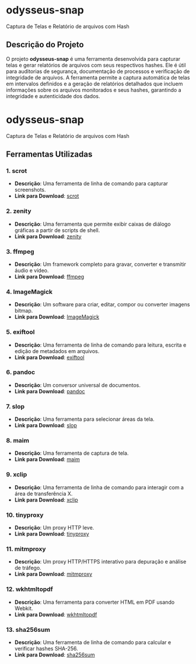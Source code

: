 # odysseus-snap
Captura de Telas e Relatório de arquivos com Hash
## Descrição do Projeto

O projeto **odysseus-snap** é uma ferramenta desenvolvida para capturar telas e gerar relatórios de arquivos com seus respectivos hashes. Ele é útil para auditorias de segurança, documentação de processos e verificação de integridade de arquivos. A ferramenta permite a captura automática de telas em intervalos definidos e a geração de relatórios detalhados que incluem informações sobre os arquivos monitorados e seus hashes, garantindo a integridade e autenticidade dos dados.

# odysseus-snap
Captura de Telas e Relatório de arquivos com Hash

## Ferramentas Utilizadas

### 1. scrot
- **Descrição**: Uma ferramenta de linha de comando para capturar screenshots.
- **Link para Download**: [scrot](https://github.com/resurrecting-open-source-projects/scrot)

### 2. zenity
- **Descrição**: Uma ferramenta que permite exibir caixas de diálogo gráficas a partir de scripts de shell.
- **Link para Download**: [zenity](https://github.com/ncruces/zenity)

### 3. ffmpeg
- **Descrição**: Um framework completo para gravar, converter e transmitir áudio e vídeo.
- **Link para Download**: [ffmpeg](https://github.com/FFmpeg/FFmpeg)

### 4. ImageMagick
- **Descrição**: Um software para criar, editar, compor ou converter imagens bitmap.
- **Link para Download**: [ImageMagick](https://github.com/ImageMagick/ImageMagick)

### 5. exiftool
- **Descrição**: Uma ferramenta de linha de comando para leitura, escrita e edição de metadados em arquivos.
- **Link para Download**: [exiftool](https://github.com/exiftool/exiftool)

### 6. pandoc
- **Descrição**: Um conversor universal de documentos.
- **Link para Download**: [pandoc](https://github.com/jgm/pandoc)

### 7. slop
- **Descrição**: Uma ferramenta para selecionar áreas da tela.
- **Link para Download**: [slop](https://github.com/naelstrof/slop)

### 8. maim
- **Descrição**: Uma ferramenta de captura de tela.
- **Link para Download**: [maim](https://github.com/naelstrof/maim)

### 9. xclip
- **Descrição**: Uma ferramenta de linha de comando para interagir com a área de transferência X.
- **Link para Download**: [xclip](https://github.com/astrand/xclip)

### 10. tinyproxy
- **Descrição**: Um proxy HTTP leve.
- **Link para Download**: [tinyproxy](https://github.com/tinyproxy/tinyproxy)

### 11. mitmproxy
- **Descrição**: Um proxy HTTP/HTTPS interativo para depuração e análise de tráfego.
- **Link para Download**: [mitmproxy](https://github.com/mitmproxy/mitmproxy)

### 12. wkhtmltopdf
- **Descrição**: Uma ferramenta para converter HTML em PDF usando Webkit.
- **Link para Download**: [wkhtmltopdf](https://github.com/wkhtmltopdf/wkhtmltopdf)

### 13. sha256sum
- **Descrição**: Uma ferramenta de linha de comando para calcular e verificar hashes SHA-256.
- **Link para Download**: [sha256sum](https://www.gnu.org/software/coreutils/manual/html_node/sha2-utilities.html)